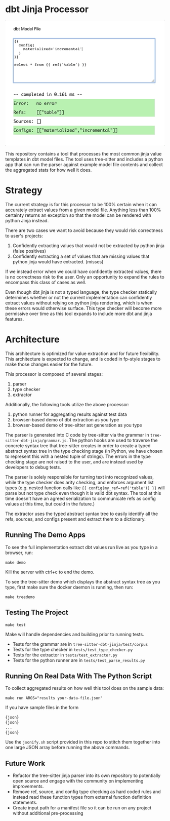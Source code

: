 
# dbt Jinja Processor

![demo app](demo/demo.gif)

This repository contains a tool that processes the most common jinja value templates in dbt model files. The tool uses tree-sitter and includes a python app that can run the parser against example model file contents and collect the aggregated stats for how well it does.

# Strategy

The current strategy is for this processor to be 100% certain when it can accurately extract values from a given model file. Anything less than 100% certainty returns an exception so that the model can be rendered with python Jinja instead. 

There are two cases we want to avoid because they would risk correctness to user's projects:
1. Confidently extracting values that would not be extracted by python jinja (false positives)
2. Confidently extracting a set of values that are missing values that python jinja would have extracted. (misses)

If we instead error when we could have confidently extracted values, there is no correctness risk to the user. Only an opportunity to expand the rules to encompass this class of cases as well.

Even though dbt jinja is not a typed language, the type checker statically determines whether or not the current implementation can confidently extract values without relying on python jinja rendering, which is when these errors would otherwise surface. This type checker will become more permissive over time as this tool expands to include more dbt and jinja features.

# Architecture

This architecture is optimized for value extraction and for future flexibility. This architecture is expected to change, and is coded in fp-style stages to make those changes easier for the future.

This processor is composed of several stages:
1. parser
2. type checker
3. extractor

Additionally, the following tools utilize the above processor:
1. python runner for aggregating results against test data
2. browser-based demo of dbt extraction as you type
3. browser-based demo of tree-sitter ast generation as you type

The parser is generated into C code by tree-sitter via the grammar in `tree-sitter-dbt-jinja/grammar.js`. The python hooks are used to traverse the concrete syntax tree that tree-sitter creates in order to create a typed abstract syntax tree in the type checking stage (in Python, we have chosen to represent this with a nested tuple of strings). The errors in the type checking stage are not raised to the user, and are instead used by developers to debug tests.

The parser is solely responsible for turning text into recognized values, while the type checker does arity checking, and enforces argument list types (e.g. nested function calls like `{{ config(my_ref=ref('table')) }}` will parse but not type check even though it is valid dbt syntax. The tool at this time doesn't have an agreed serialization to communicate refs as config values at this time, but could in the future.)

The extractor uses the typed abstract syntax tree to easily identify all the refs, sources, and configs present and extract them to a dictionary.

## Running The Demo Apps
To see the full implementation extract dbt values run live as you type in a browser, run:
```
make demo
```
Kill the server with ctrl+c to end the demo.

To see the tree-sitter demo which displays the abstract syntax tree as you type, first make sure the docker daemon is running, then run:
```
make treedemo
```

## Testing The Project
```
make test
```
Make will handle dependencies and building prior to running tests.

- Tests for the grammar are in `tree-sitter-dbt-jinja/test/corpus`
- Tests for the type checker in `tests/test_type_checker.py`
- Tests for the extractor in `tests/test_extractor.py`
- Tests for the python runner are in `tests/test_parse_results.py`

## Running On Real Data With The Python Script
To collect aggregated results on how well this tool does on the sample data:
```
make run ARGS="results your-data-file.json"
```

If you have sample files in the form 
```
{json}
{json}
...
{json}
```
Use the `jsonify.sh` script provided in this repo to stitch them together into one large JSON array before running the above commands.

## Future Work
- Refactor the tree-sitter jinja parser into its own repository to potentially open source and engage with the community on implementing improvements.
- Remove ref, source, and config type checking as hard coded rules and instead read these function types from external function definition statements.
- Create input path for a manifest file so it can be run on any project without additional pre-processing